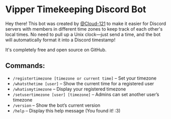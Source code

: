 # Vipper Timekeeping Discord Bot  

Hey there! This bot was created by [@Cloud-121](https://github.com/Cloud-121) to make it easier for Discord servers with members in different time zones to keep track of each other's local times. No need to pull up a Unix clock—just send a time, and the bot will automatically format it into a Discord timestamp!  

It's completely free and open source on GitHub.  

## Commands:  

- `/registertimezone [timezone or current time]` – Set your timezone  
- `/whatsthetime [user]` – Show the current time for a registered user  
- `/whatismytimezone` – Display your registered timezone  
- `/setusertimezone [user] [timezone]` – Admins can set another user’s timezone  
- `/version` – Show the bot’s current version  
- `/help` – Display this help message (You found it! :3)  
